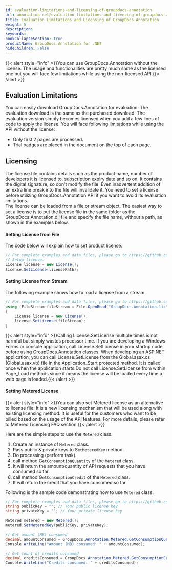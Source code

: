 ```yaml
---
id: evaluation-limitations-and-licensing-of-groupdocs-annotation
url: annotation-net/evaluation-limitations-and-licensing-of-groupdocs-annotation
title: Evaluation Limitations and Licensing of GroupDocs.Annotation
weight: 5
description: 
keywords: 
bookCollapseSection: true
productName: GroupDocs.Annotation for .NET
hideChildren: False
---
```

{{< alert style="info" >}}You can use GroupDocs.Annotation without the license. The usage and functionalities are pretty much same as the licensed one but you will face few limitations while using the non-licensed API.{{< /alert >}}

## Evaluation Limitations

You can easily download GroupDocs.Annotation for evaluation. The evaluation download is the same as the purchased download. The evaluation version simply becomes licensed when you add a few lines of code to apply the license. You will face following limitations while using the API without the license:  

*   Only first 2 pages are processed.
*   Trial badges are placed in the document on the top of each page.

## Licensing

The license file contains details such as the product name, number of developers it is licensed to, subscription expiry date and so on. It contains the digital signature, so don't modify the file. Even inadvertent addition of an extra line break into the file will invalidate it. You need to set a license before utilizing GroupDocs.Annotation API if you want to avoid its evaluation limitations.   
The license can be loaded from a file or stream object. The easiest way to set a license is to put the license file in the same folder as the GroupDocs.Annotation.dll file and specify the file name, without a path, as shown in the examples below.

#### Setting License from File

The code below will explain how to set product license.

```csharp
// For complete examples and data files, please go to https://github.com/groupdocs-annotation/GroupDocs.Annotation-for-.NET
// Setup license.
License license = new License();
license.SetLicense(licensePath);
```

#### Setting License from Stream

The following example shows how to load a license from a stream.

```csharp
// For complete examples and data files, please go to https://github.com/groupdocs-annotation/GroupDocs.Annotation-for-.NET
using (FileStream fileStream = File.OpenRead("GroupDocs.Annotation.lic"))
{
    License license = new License();
    license.SetLicense(fileStream);
}
```

{{< alert style="info" >}}Calling License.SetLicense multiple times is not harmful but simply wastes processor time. If you are developing a Windows Forms or console application, call License.SetLicense in your startup code, before using GroupDocs.Annotation classes. When developing an ASP.NET application, you can call License.SetLicense from the Global.asax.cs (Global.asax.vb) file in the Application_Start protected method. It is called once when the application starts.Do not call License.SetLicense from within Page_Load methods since it means the license will be loaded every time a web page is loaded.{{< /alert >}}

#### Setting Metered License

{{< alert style="info" >}}You can also set Metered license as an alternative to license file. It is a new licensing mechanism that will be used along with existing licensing method. It is useful for the customers who want to be billed based on the usage of the API features. For more details, please refer to Metered Licensing FAQ section.{{< /alert >}}

Here are the simple steps to use the `Metered` class.

1.  Create an instance of `Metered` class.
2.  Pass public & private keys to S`etMeteredKey` method.
3.  Do processing (perform task).
4.  call method G`etConsumptionQuantity` of the `Metered` class.
5.  It will return the amount/quantity of API requests that you have consumed so far.
6.  call method G`etConsumptionCredit` of the `Metered` class.
7.  It will return the credit that you have consumed so far.

Following is the sample code demonstrating how to use `Metered` class.

```csharp
// For complete examples and data files, please go to https://github.com/groupdocs-annotation/GroupDocs.Annotation-for-.NET
string publicKey = ""; // Your public license key
string privateKey = ""; // Your private license key

Metered metered = new Metered();
metered.SetMeteredKey(publicKey, privateKey);

// Get amount (MB) consumed
decimal amountConsumed = GroupDocs.Annotation.Metered.GetConsumptionQuantity();
Console.WriteLine("Amount (MB) consumed: " + amountConsumed);

// Get count of credits consumed
decimal creditsConsumed = GroupDocs.Annotation.Metered.GetConsumptionCredit();
Console.WriteLine("Credits consumed: " + creditsConsumed);
```
